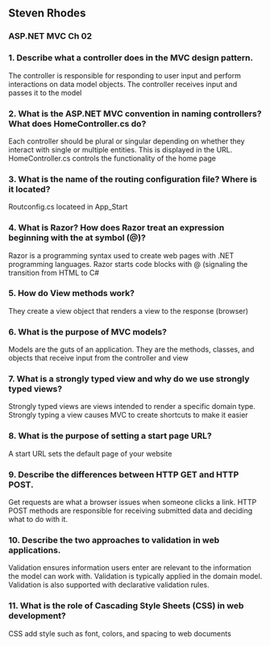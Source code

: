 ## Steven Rhodes
### ASP.NET MVC Ch 02

### 1. Describe what a controller does in the MVC design pattern.
The controller is responsible for responding to user input and perform interactions on data model objects. The controller receives input and passes it to the model

### 2. What is the ASP.NET MVC convention in naming controllers? What does HomeController.cs do?
Each controller should be plural or singular depending on whether they interact with single or multiple entities. This is displayed in the URL.
HomeController.cs controls the functionality of the home page

### 3. What is the name of the routing configuration file? Where is it located?
Routconfig.cs  locateed in App_Start

### 4. What is Razor? How does Razor treat an expression beginning with the at symbol (@)?
Razor is a programming syntax used to create web pages with .NET programming languages.
Razor starts code blocks with @ (signaling the transition from HTML to C#

### 5. How do View methods work?
They create a view object that renders a view to the response (browser)

### 6. What is the purpose of MVC models?
Models are the guts of an application. They are the methods, classes, and objects that receive input from the controller and view

### 7. What is a strongly typed view and why do we use strongly typed views?
Strongly typed views are views intended to render a specific domain type. Strongly typing a view causes MVC to create shortcuts to make it easier

### 8. What is the purpose of setting a start page URL?
A start URL sets the default page of your website

### 9. Describe the differences between HTTP GET and HTTP POST.
Get requests are what a browser issues when someone clicks a link. HTTP POST methods are responsible for receiving submitted data and deciding what to do with it.

### 10. Describe the two approaches to validation in web applications.
Validation ensures information users enter are relevant to the information the model can work with. Validation is typically applied in the domain model. Validation is also supported with declarative validation rules.

### 11. What is the role of Cascading Style Sheets (CSS) in web development?
CSS add style such as font, colors, and spacing to web documents


